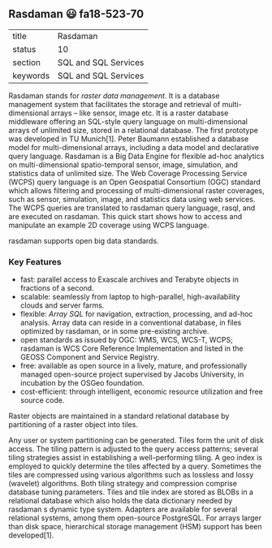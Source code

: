 ## Rasdaman :smiley: fa18-523-70


|          |                      |
| -------- | -------------------- |
| title    | Rasdaman             | 
| status   | 10                   |
| section  | SQL and SQL Services |
| keywords | SQL and SQL Services |

Rasdaman stands for *raster data management*. It is a database management system that facilitates the storage and retrieval of multi-dimensional arrays – like sensor, image etc. It is a raster database middleware offering an SQL-style query language on multi-dimensional arrays of unlimited size, stored in a relational database.
The first prototype was developed in TU Munich[1]. Peter Baumann established a database model for multi-dimensional arrays, including a data model and declarative query language.
Rasdaman is a Big Data Engine for flexible ad-hoc analytics on multi-dimensional spatio-temporal sensor, image, simulation, and statistics data of unlimited size. The Web Coverage Processing Service (WCPS) query language is an Open Geospatial Consortium (OGC) standard which allows filtering and processing of multi-dimensional raster coverages, such as sensor, simulation, image, and statistics data using web services. The WCPS queries are translated to rasdaman query language, rasql, and are executed on rasdaman. This quick start shows how to access and manipulate an example 2D coverage using WCPS language.

rasdaman supports open big data standards.

### Key Features

* fast: parallel access to Exascale archives and Terabyte objects in fractions of a second.
* scalable: seamlessly from laptop to high-parallel, high-availability clouds and server farms.
* flexible: *Array SQL* for navigation, extraction, processing, and ad-hoc analysis. Array data can reside in a conventional database, in files optimized by rasdaman, or in some pre-existing archive.
* open standards as issued by OGC: WMS, WCS, WCS-T, WCPS; rasdaman is WCS Core Reference Implementation and listed in the GEOSS Component and Service Registry.
* free: available as open source in a lively, mature, and professionally managed open-source project supervised by Jacobs University, in incubation by the OSGeo foundation.
* cost-efficient: through intelligent, economic resource utilization and free source code.

Raster objects are maintained in a standard relational database by partitioning of a raster object into tiles.


Any user or system partitioning can be generated. Tiles form the unit of disk access. The tiling pattern is adjusted to the query access patterns; several tiling strategies assist in establishing a well-performing tiling. A geo index is employed to quickly determine the tiles affected by a query. 
Sometimes the tiles are compressed using various algorithms such as lossless and lossy (wavelet) algorithms. Both tiling strategy and compression comprise database tuning parameters.
Tiles and tile index are stored as BLOBs in a relational database which also holds the data dictionary needed by rasdaman s dynamic type system. 
Adapters are available for several relational systems, among them open-source PostgreSQL. For arrays larger than disk space, hierarchical storage management (HSM) support has been developed[1].
